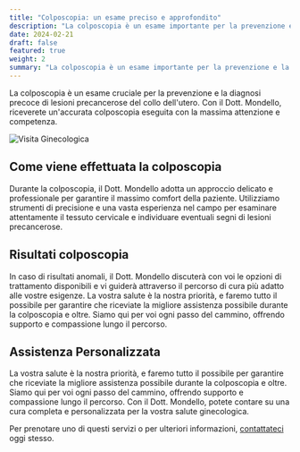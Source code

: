 ```yaml
---
title: "Colposcopia: un esame preciso e approfondito"
description: "La colposcopia è un esame importante per la prevenzione e la diagnosi precoce di lesioni precancerose del collo dell'utero."
date: 2024-02-21
draft: false
featured: true
weight: 2
summary: "La colposcopia è un esame importante per la prevenzione e la diagnosi precoce di lesioni precancerose del collo dell'utero."
---
```


La colposcopia è un esame cruciale per la prevenzione e la diagnosi precoce di lesioni precancerose del collo dell'utero. Con il Dott. Mondello, riceverete un'accurata colposcopia eseguita con la massima attenzione e competenza.
<!--more-->

![Visita Ginecologica](/images/visita-ginecologica.jpeg)

## Come viene effettuata la colposcopia

Durante la colposcopia, il Dott. Mondello adotta un approccio delicato e professionale per garantire il massimo comfort della paziente. Utilizziamo strumenti di precisione e una vasta esperienza nel campo per esaminare attentamente il tessuto cervicale e individuare eventuali segni di lesioni precancerose.

## Risultati colposcopia

In caso di risultati anomali, il Dott. Mondello discuterà con voi le opzioni di trattamento disponibili e vi guiderà attraverso il percorso di cura più adatto alle vostre esigenze. La vostra salute è la nostra priorità, e faremo tutto il possibile per garantire che riceviate la migliore assistenza possibile durante la colposcopia e oltre. Siamo qui per voi ogni passo del cammino, offrendo supporto e compassione lungo il percorso.

## Assistenza Personalizzata
La vostra salute è la nostra priorità, e faremo tutto il possibile per garantire che riceviate la migliore assistenza possibile durante la colposcopia e oltre. Siamo qui per voi ogni passo del cammino, offrendo supporto e compassione lungo il percorso. Con il Dott. Mondello, potete contare su una cura completa e personalizzata per la vostra salute ginecologica.

Per prenotare uno di questi servizi o per ulteriori informazioni, [contattateci](/contact) oggi stesso.


